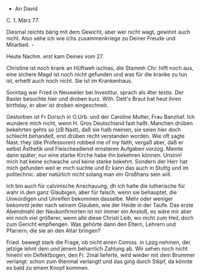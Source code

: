 + An David

 C. 1. März 77.

Diesmal reichts bärig mit dem Gewicht, aber wer nicht wagt, gewinnt auch nicht. Also sehe ich wie ichs zusammenkriege zu Deiner Freude und Mitarbeit. -

Heute Nachm. erst kam Deines vom 27.

Christine ist noch krank an Hüftweh ischias, die Stammh Chr. hilft noch aus, eine sichere Magd ist noch nicht gefunden und was für die kranke zu tun ist, erhellt auch noch nicht. Sie ist im Krankenhaus.

Sonntag war Fried in Neuweiler bei Investitur, sprach als 4ter testis. Der Basler besuchte hier und droben kurz. Wilh. Dett's Braut hat heut ihren birthday, er aber ist droben eingeschneit.

Gestorben ist Fr Dorsch in O.Urb. und der Caroline Mutter, Frau Banzhaf. 
Ich wundere mich nicht, wenn H. Gros Deutschland fast haßt. Manchen drüben bekehrten gehts so (zB Nast), daß sie halb meinen, sie seien hier doch schlecht behandelt, erst drüben recht verstanden worden. Wie oft sagte Nast: they (die Professoren) robbed me of my faith, vergaß aber, daß er selbst Ästhetik und Fleischesdienst ernsteren Aufgaben vorzog. Meinte dann später, nur eine starke Kirche habe ihn bekehren können. Unsinn! mich hat keine schwache und keine starke bekehrt. Sondern der Herr hat mich gefunden weil er mich suchte und Er kann das auch in Stuttg und im politechnic. aber natürlich nicht solang man ein Großhans sein will.

Ich bin auch für calvinische Anschauung, dh ich halte die lutherische für wahr in den ganz Glaubigen, aber für falsch, wenn sie behauptet, die Unwürdigen und Unreifen bekommen dasselbe. Mehr oder weniger bekommt jeder nach seinem Glauben, wie der Heide in der Taufe. Das erste Abendmahl der Neukonfirmirten ist mir immer ein Anstoß, es wäre mir aber ein noch viel größerer, wenn alle diese Christi Leib, wo nicht zum Heil, doch zum Gericht empfiengen. Was gehörte dann den Eltern, Lehrern und Pfarrern, die sie an den Altar bringen?

Fried. bewegt stark die Frage, ob nicht einen Comiss. in Lpzg nehmen, der jetzige lehnt dem und jenem beharrlich Zahlung ab. Wir sehen noch nicht hinein! ein Defektbogen, den Fr. 2mal lieferte, wird wieder mit dem Brummer verlangt: schon zum 6tenmal verlangt! und das ging durch Stkpf, da könnte es bald zu einem Knopf kommen.
